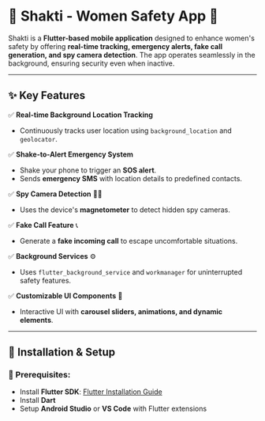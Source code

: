 # 🌸 Shakti - Women Safety App 🚨

Shakti is a **Flutter-based mobile application** designed to enhance women's safety by offering **real-time tracking, emergency alerts, fake call generation, and spy camera detection**. The app operates seamlessly in the background, ensuring security even when inactive.

---

## ✨ Key Features

✅ **Real-time Background Location Tracking**  
   - Continuously tracks user location using `background_location` and `geolocator`.  

✅ **Shake-to-Alert Emergency System**  
   - Shake your phone to trigger an **SOS alert**.  
   - Sends **emergency SMS** with location details to predefined contacts.  

✅ **Spy Camera Detection** 🕵️‍♀️  
   - Uses the device's **magnetometer** to detect hidden spy cameras.  

✅ **Fake Call Feature** 📞  
   - Generate a **fake incoming call** to escape uncomfortable situations.  

✅ **Background Services** ⚙️  
   - Uses `flutter_background_service` and `workmanager` for uninterrupted safety features.  

✅ **Customizable UI Components** 🎨  
   - Interactive UI with **carousel sliders, animations, and dynamic elements**.  

---

## 🚀 Installation & Setup

### 🔹 Prerequisites:
- Install **Flutter SDK**: [Flutter Installation Guide](https://flutter.dev/docs/get-started/install)
- Install **Dart**
- Setup **Android Studio** or **VS Code** with Flutter extensions

